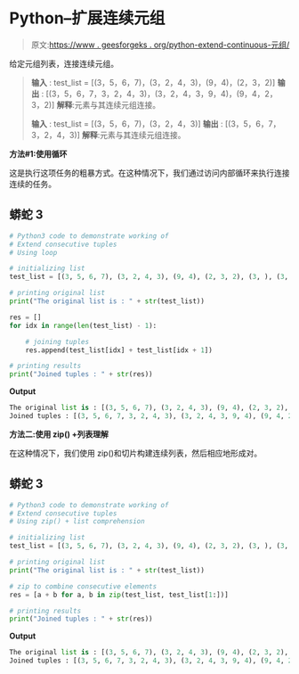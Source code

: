 # Python–扩展连续元组

> 原文:[https://www . geesforgeks . org/python-extend-continuous-元组/](https://www.geeksforgeeks.org/python-extend-consecutive-tuples/)

给定元组列表，连接连续元组。

> **输入** : test_list = [(3，5，6，7)，(3，2，4，3)，(9，4)，(2，3，2)]
> **输出** : [(3，5，6，7，3，2，4，3)，(3，2，4，3，9，4)，(9，4，2，3，2)]
> **解释**:元素与其连续元组连接。
> 
> **输入** : test_list = [(3，5，6，7)，(3，2，4，3)]
> **输出** : [(3，5，6，7，3，2，4，3)]
> **解释**:元素与其连续元组连接。

**方法#1:使用循环**

这是执行这项任务的粗暴方式。在这种情况下，我们通过访问内部循环来执行连接连续的任务。

## 蟒蛇 3

```py
# Python3 code to demonstrate working of 
# Extend consecutive tuples
# Using loop

# initializing list
test_list = [(3, 5, 6, 7), (3, 2, 4, 3), (9, 4), (2, 3, 2), (3, ), (3, 6)]

# printing original list
print("The original list is : " + str(test_list))

res = []
for idx in range(len(test_list) - 1):

    # joining tuples
    res.append(test_list[idx] + test_list[idx + 1])

# printing results
print("Joined tuples : " + str(res))
```

**Output**

```py
The original list is : [(3, 5, 6, 7), (3, 2, 4, 3), (9, 4), (2, 3, 2), (3, ), (3, 6)]
Joined tuples : [(3, 5, 6, 7, 3, 2, 4, 3), (3, 2, 4, 3, 9, 4), (9, 4, 2, 3, 2), (2, 3, 2, 3), (3, 3, 6)]

```

**方法二:使用 zip() +列表理解**

在这种情况下，我们使用 zip()和切片构建连续列表，然后相应地形成对。

## 蟒蛇 3

```py
# Python3 code to demonstrate working of 
# Extend consecutive tuples
# Using zip() + list comprehension

# initializing list
test_list = [(3, 5, 6, 7), (3, 2, 4, 3), (9, 4), (2, 3, 2), (3, ), (3, 6)]

# printing original list
print("The original list is : " + str(test_list))

# zip to combine consecutive elements 
res = [a + b for a, b in zip(test_list, test_list[1:])]

# printing results
print("Joined tuples : " + str(res))
```

**Output**

```py
The original list is : [(3, 5, 6, 7), (3, 2, 4, 3), (9, 4), (2, 3, 2), (3, ), (3, 6)]
Joined tuples : [(3, 5, 6, 7, 3, 2, 4, 3), (3, 2, 4, 3, 9, 4), (9, 4, 2, 3, 2), (2, 3, 2, 3), (3, 3, 6)]

```